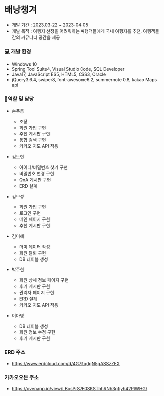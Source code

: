 # 배낭챙겨

* 개발 기간 : 2023.03-22 ~ 2023-04-05
* 개발 목적 : 여행지 선정을 어려워하는 여행객들에게 국내 여행지를 추천, 여행객들간의 커뮤니티 공간을 제공


### :computer: 개발 환경
* Windows 10
* Spring Tool Suite4, Visual Studio Code, SQL Developer
* Java17, JavaScript ES5, HTML5, CSS3, Oracle
* jQuery3.6.4, swiper8, font-awesome6.2, summernote 0.8, kakao Maps api


### :information_desk_person:역할 및 담당
* 손푸름
  - 조장
  - 회원 가입 구현
  - 추천 게시판 구현
  - 통합 검색 구현
  - 카카오 지도 API 적용

* 김도현
  - 아이디/비밀번호 찾기 구현
  - 비밀번호 변경 구현
  - QnA 게시판 구현
  - ERD 설계
  
* 김보성
  - 회원 가입 구현
  - 로그인 구현
  - 메인 페이지 구현
  - 추천 게시판 구현

* 김미혜
  - 더미 데이터 작성
  - 회원 탈퇴 구현
  - DB 테이블 생성
  
* 박주현
  - 회원 상세 정보 페이지 구현
  - 후기 게시판 구현
  - 관리자 페이지 구현
  - ERD 설계
  - 카카오 지도 API 적용
  
* 이아영
  - DB 테이블 생성
  - 회원 정보 수정 구현
  - 후기 게시판 구현

### ERD 주소
* https://www.erdcloud.com/d/4G7KqdgN5gASSzZEX

### 카카오오븐 주소
* https://ovenapp.io/view/LBosPrS7F0SKSThhRNh3qfjyh42PlWHG/
